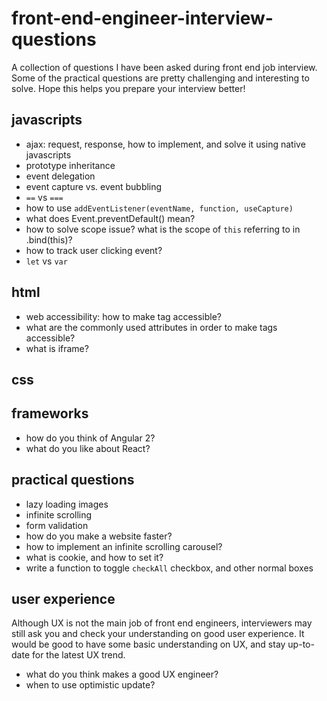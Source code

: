 # front-end-engineer-interview-questions
A collection of questions I have been asked during front end job interview.
Some of the practical questions are pretty challenging and interesting to solve.
Hope this helps you prepare your interview better!

## javascripts
- ajax: request, response, how to implement, and solve it using native javascripts
- prototype inheritance
- event delegation
- event capture vs. event bubbling
- `==` vs `===`
- how to use `addEventListener(eventName, function, useCapture)`
- what does Event.preventDefault() mean?
- how to solve scope issue? what is the scope of `this` referring to in .bind(this)?
- how to track user clicking event?
- `let` vs `var`

## html
- web accessibility: how to make <a> tag accessible?
- what are the commonly used attributes in order to make tags accessible?
- what is iframe?

## css

## frameworks
- how do you think of Angular 2?
- what do you like about React?

## practical questions
- lazy loading images
- infinite scrolling
- form validation
- how do you make a website faster?
- how to implement an infinite scrolling carousel?
- what is cookie, and how to set it?
- write a function to toggle `checkAll` checkbox, and other normal boxes

## user experience
Although UX is not the main job of front end engineers, interviewers may still ask you and check your understanding on good user experience. It would be good to have some basic understanding on UX, and stay up-to-date for the latest UX trend.
- what do you think makes a good UX engineer?
- when to use optimistic update?
